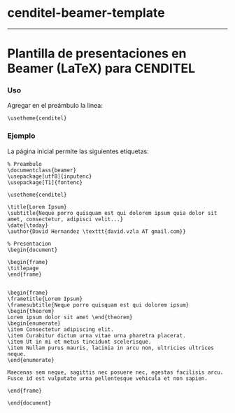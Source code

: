 # cenditel-beamer-template
----
# Plantilla de presentaciones en Beamer (LaTeX) para CENDITEL

### Uso
Agregar en el preámbulo la línea:
```TeX
\usetheme{cenditel}
```

### Ejemplo
La página inicial permite las siguientes etiquetas:
```TeX
% Preambulo
\documentclass{beamer}
\usepackage[utf8]{inputenc}
\usepackage[T1]{fontenc}

\usetheme{cenditel}

\title{Lorem Ipsum}
\subtitle{Neque porro quisquam est qui dolorem ipsum quia dolor sit amet, consectetur, adipisci velit...}
\date{\today}
\author{David Hernandez \texttt{david.vzla AT gmail.com}}

% Presentacion
\begin{document}

\begin{frame}
\titlepage
\end{frame}


\begin{frame} 
\frametitle{Lorem Ipsum} 
\framesubtitle{Neque porro quisquam est qui dolorem ipsum} 
\begin{theorem}
Lorem ipsum dolor sit amet \end{theorem} 
\begin{enumerate} 
\item Consectetur adipiscing elit.
\item Curabitur dictum urna vitae urna pharetra placerat.
\item Ut in mi et metus tincidunt scelerisque.
\item Nullam purus mauris, lacinia in arcu non, ultricies ultrices neque.
\end{enumerate}

Maecenas sem neque, sagittis nec posuere nec, egestas facilisis arcu. Fusce id est vulputate urna pellentesque vehicula et non sapien. 

\end{frame}

\end{document}
```
